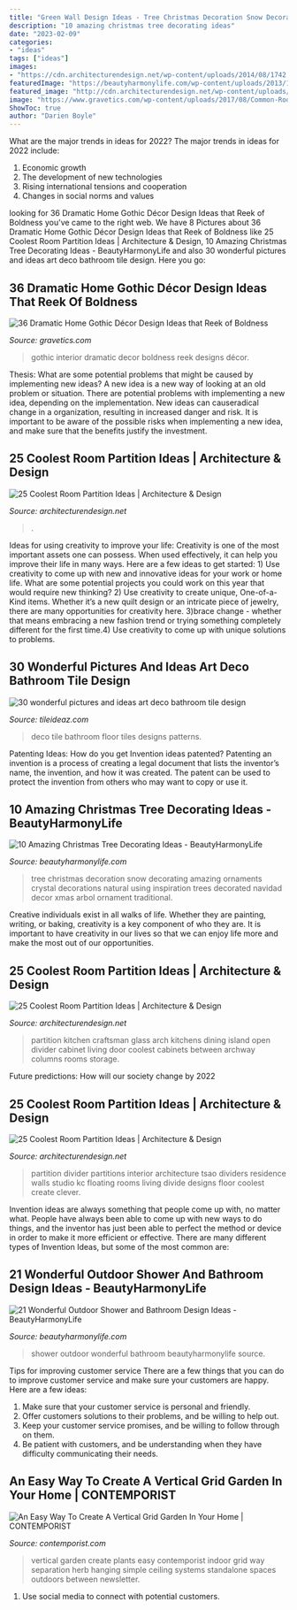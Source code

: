 ```yaml
---
title: "Green Wall Design Ideas - Tree Christmas Decoration Snow Decorating Amazing Ornaments Crystal Decorations Natural Using Inspiration Trees Decorated Navidad Decor Xmas Arbol Ornament Traditional"
description: "10 amazing christmas tree decorating ideas"
date: "2023-02-09"
categories:
- "ideas"
tags: ["ideas"]
images:
- "https://cdn.architecturendesign.net/wp-content/uploads/2014/08/1742.jpg"
featuredImage: "https://beautyharmonylife.com/wp-content/uploads/2013/11/White-Christmas-Tree-Ornaments.jpg"
featured_image: "http://cdn.architecturendesign.net/wp-content/uploads/2014/08/1446.jpg"
image: "https://www.gravetics.com/wp-content/uploads/2017/08/Common-Room.jpg"
ShowToc: true
author: "Darien Boyle"
---
```



What are the major trends in ideas for 2022?
The major trends in ideas for 2022 include: 
1. Economic growth 
2. The development of new technologies 
3. Rising international tensions and cooperation 
4. Changes in social norms and values 

	

		
looking for 36 Dramatic Home Gothic Décor Design Ideas that Reek of Boldness you've came to the right web. We have 8 Pictures about 36 Dramatic Home Gothic Décor Design Ideas that Reek of Boldness like 25 Coolest Room Partition Ideas | Architecture &amp; Design, 10 Amazing Christmas Tree Decorating Ideas - BeautyHarmonyLife and also 30 wonderful pictures and ideas art deco bathroom tile design. Here you go:
		
    
## 36 Dramatic Home Gothic Décor Design Ideas That Reek Of Boldness

<img loading=lazy src="https://www.gravetics.com/wp-content/uploads/2017/08/Common-Room.jpg" onerror="this.onerror=null;this.src='https://tse2.mm.bing.net/th?id=OIP.MVE1GeeRv_haSYn50uQ0cwHaLI&amp;pid=15.1';" alt="36 Dramatic Home Gothic Décor Design Ideas that Reek of Boldness">

_Source: gravetics.com_

>gothic interior dramatic decor boldness reek designs décor. 

	

Thesis: What are some potential problems that might be caused by implementing new ideas?
A new idea is a new way of looking at an old problem or situation. There are potential problems with implementing a new idea, depending on the implementation. New ideas can causeradical change in a organization, resulting in increased danger and risk. It is important to be aware of the possible risks when implementing a new idea, and make sure that the benefits justify the investment.

    
## 25 Coolest Room Partition Ideas | Architecture &amp; Design

<img loading=lazy src="https://cdn.architecturendesign.net/wp-content/uploads/2014/08/1742.jpg" onerror="this.onerror=null;this.src='https://tse1.mm.bing.net/th?id=OIP.ovTblCgTk6jpb7B_ULeNwAHaLI&amp;pid=15.1';" alt="25 Coolest Room Partition Ideas | Architecture &amp; Design">

_Source: architecturendesign.net_

>. 

	

Ideas for using creativity to improve your life:
Creativity is one of the most important assets one can possess. When used effectively, it can help you improve their life in many ways. Here are a few ideas to get started: 1) Use creativity to come up with new and innovative ideas for your work or home life. What are some potential projects you could work on this year that would require new thinking? 2) Use creativity to create unique, One-of-a-Kind items. Whether it’s a new quilt design or an intricate piece of jewelry, there are many opportunities for creativity here. 3)brace change - whether that means embracing a new fashion trend or trying something completely different for the first time.4) Use creativity to come up with unique solutions to problems.

    
## 30 Wonderful Pictures And Ideas Art Deco Bathroom Tile Design

<img loading=lazy src="http://www.tileideaz.com/wp-content/uploads/2015/11/feature-design-ideas-art-deco-mosaic-floor-tiles-art-deco-floor-vase-art-deco-floor-tiles-art-deco-floor-tile-patterns-art-deco-floor-tile-designs-art-deco-floor-tile-art-deco-floor-statues-art.jpg" onerror="this.onerror=null;this.src='https://tse3.mm.bing.net/th?id=OIP.MVCsGWcxuA-TkwbFxEOFbwHaJ4&amp;pid=15.1';" alt="30 wonderful pictures and ideas art deco bathroom tile design">

_Source: tileideaz.com_

>deco tile bathroom floor tiles designs patterns. 

	

Patenting Ideas: How do you get Invention ideas patented?
Patenting an invention is a process of creating a legal document that lists the inventor’s name, the invention, and how it was created. The patent can be used to protect the invention from others who may want to copy or use it.

    
## 10 Amazing Christmas Tree Decorating Ideas - BeautyHarmonyLife

<img loading=lazy src="https://beautyharmonylife.com/wp-content/uploads/2013/11/White-Christmas-Tree-Ornaments.jpg" onerror="this.onerror=null;this.src='https://tse1.mm.bing.net/th?id=OIP.4xflM8bcDAsBigFrIqPCXQHaLH&amp;pid=15.1';" alt="10 Amazing Christmas Tree Decorating Ideas - BeautyHarmonyLife">

_Source: beautyharmonylife.com_

>tree christmas decoration snow decorating amazing ornaments crystal decorations natural using inspiration trees decorated navidad decor xmas arbol ornament traditional. 

	

Creative individuals exist in all walks of life. Whether they are painting, writing, or baking, creativity is a key component of who they are. It is important to have creativity in our lives so that we can enjoy life more and make the most out of our opportunities.

    
## 25 Coolest Room Partition Ideas | Architecture &amp; Design

<img loading=lazy src="http://cdn.architecturendesign.net/wp-content/uploads/2014/08/1446.jpg" onerror="this.onerror=null;this.src='https://tse1.mm.bing.net/th?id=OIP.6iDV5z49ztLLQfWfhoEl0AHaJV&amp;pid=15.1';" alt="25 Coolest Room Partition Ideas | Architecture &amp; Design">

_Source: architecturendesign.net_

>partition kitchen craftsman glass arch kitchens dining island open divider cabinet living door coolest cabinets between archway columns rooms storage. 

	

Future predictions: How will our society change by 2022
 

    
## 25 Coolest Room Partition Ideas | Architecture &amp; Design

<img loading=lazy src="https://cdn.architecturendesign.net/wp-content/uploads/2014/08/559.jpg" onerror="this.onerror=null;this.src='https://tse3.mm.bing.net/th?id=OIP.ezvH4qoRj1glBCBnrbwgYgHaLH&amp;pid=15.1';" alt="25 Coolest Room Partition Ideas | Architecture &amp; Design">

_Source: architecturendesign.net_

>partition divider partitions interior architecture tsao dividers residence walls studio kc floating rooms living divide designs floor coolest create clever. 

	

Invention ideas are always something that people come up with, no matter what. People have always been able to come up with new ways to do things, and the inventor has just been able to perfect the method or device in order to make it more efficient or effective. There are many different types of Invention Ideas, but some of the most common are:

    
## 21 Wonderful Outdoor Shower And Bathroom Design Ideas - BeautyHarmonyLife

<img loading=lazy src="https://beautyharmonylife.com/wp-content/uploads/2013/10/4f4b317fb94ab.jpg" onerror="this.onerror=null;this.src='https://tse2.mm.bing.net/th?id=OIP.hkbEkrtD6laufFW0J3wJYQHaLI&amp;pid=15.1';" alt="21 Wonderful Outdoor Shower and Bathroom Design Ideas - BeautyHarmonyLife">

_Source: beautyharmonylife.com_

>shower outdoor wonderful bathroom beautyharmonylife source. 

	

Tips for improving customer service
There are a few things that you can do to improve customer service and make sure your customers are happy. Here are a few ideas:
1. Make sure that your customer service is personal and friendly.
2. Offer customers solutions to their problems, and be willing to help out.
3. Keep your customer service promises, and be willing to follow through on them.
4. Be patient with customers, and be understanding when they have difficulty communicating their needs.

    
## An Easy Way To Create A Vertical Grid Garden In Your Home | CONTEMPORIST

<img loading=lazy src="http://www.contemporist.com/wp-content/uploads/2016/09/vertical-garden_050916_05-800x1712.jpg" onerror="this.onerror=null;this.src='https://tse1.mm.bing.net/th?id=OIP.1evd6vcyQGj3iYi97n_jHwHaP2&amp;pid=15.1';" alt="An Easy Way To Create A Vertical Grid Garden In Your Home | CONTEMPORIST">

_Source: contemporist.com_

>vertical garden create plants easy contemporist indoor grid way separation herb hanging simple ceiling systems standalone spaces outdoors between newsletter. 

	

1. Use social media to connect with potential customers.

